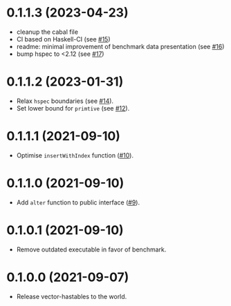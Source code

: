 # 0.1.1.3 (2023-04-23)

* cleanup the cabal file
* CI based on Haskell-CI (see [#15](https://github.com/klapaucius/vector-hashtables/pull/15))
* readme: minimal improvement of benchmark data presentation (see [#16](https://github.com/klapaucius/vector-hashtables/pull/16))
* bump hspec to <2.12 (see [#17](https://github.com/klapaucius/vector-hashtables/pull/17))


# 0.1.1.2 (2023-01-31)

- Relax `hspec` boundaries (see [#14](https://github.com/klapaucius/vector-hashtables/pull/14)).
- Set lower bound for `primtive` (see [#12](https://github.com/klapaucius/vector-hashtables/pull/12)).

# 0.1.1.1 (2021-09-10)

- Optimise `insertWithIndex` function ([#10](https://github.com/klapaucius/vector-hashtables/pull/10)).

# 0.1.1.0 (2021-09-10)

- Add `alter` function to public interface ([#9](https://github.com/klapaucius/vector-hashtables/pull/9)).

# 0.1.0.1 (2021-09-10)

- Remove outdated executable in favor of benchmark.

# 0.1.0.0 (2021-09-07)

- Release vector-hastables to the world.
